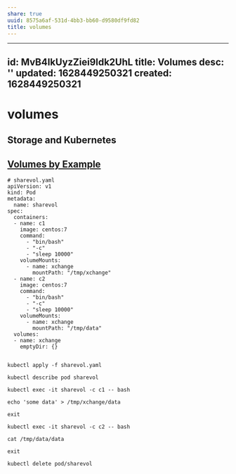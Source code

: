 ```yaml
---
share: true
uuid: 8575a6af-531d-4bb3-bb60-d9580df9fd82
title: volumes
---
```

---
id: MvB4IkUyzZiei9Idk2UhL
title: Volumes
desc: ''
updated: 1628449250321
created: 1628449250321
---
# volumes
Storage and Kubernetes
----------------------

[Volumes by Example](https://kubernetesbyexample.com/volumes/)
--------------------------------------------------------------

    # sharevol.yaml
    apiVersion: v1
    kind: Pod
    metadata:
      name: sharevol
    spec:
      containers:
      - name: c1
        image: centos:7
        command:
          - "bin/bash"
          - "-c"
          - "sleep 10000"
        volumeMounts:
          - name: xchange
            mountPath: "/tmp/xchange"
      - name: c2
        image: centos:7
        command:
          - "bin/bash"
          - "-c"
          - "sleep 10000"
        volumeMounts:
          - name: xchange
            mountPath: "/tmp/data"
      volumes:
      - name: xchange
        emptyDir: {}
    

    kubectl apply -f sharevol.yaml
    
    kubectl describe pod sharevol
    
    kubectl exec -it sharevol -c c1 -- bash
    
    echo 'some data' > /tmp/xchange/data
    
    exit
    
    kubectl exec -it sharevol -c c2 -- bash
    
    cat /tmp/data/data
    
    exit
    
    kubectl delete pod/sharevol
